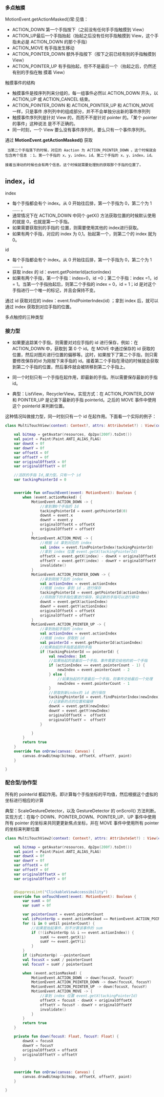 ### 多点触摸

MotionEvent.getActionMasked()常:见值：

- ACTION_DOWN 第一个手指按下（之前没有任何⼿手指触摸到 View）
- ACTION_UP最后一个手指抬起（抬起之后没有任何手指触摸到 View，这个手指未必是 ACTION_DOWN
  的那个手指）
- ACTION_MOVE 有手指发生移动
- ACTION_POINTER_DOWN 额外手指按下（按下之前已经有别的手指触摸到 View）
- ACTION_POINTER_UP 有手指抬起，但不不是最后一个（抬起之后，仍然还有别的手指在触
  摸着 View）

触摸事件的结构

- 触摸事件是按序列列来分组的，每一组事件必然以 ACTION_DOWN 开头，以 ACTION_UP 或
  ACTION_CANCEL 结束。
- ACTION_POINTER_DOWN 和 ACTION_POINTER_UP 和 ACTION_MOVE 一样，只是事件
  序列列中的组成部分，并不不会单独分出新的事件序列列
- 触摸事件序列列是针对 View 的，⽽而不不是针对 pointer 的。「某个 pointer 的事件」这种说法
  是不不正确的。
- 同一时刻，一个 View 要么没有事件序列列，要么只有一个事件序列列。

通过 **MotionEvent.getActionMasked()** 获取

	 当第二个手指落下的时候，对应的 Aaction 为 ACTION_POINTER_DOWN 。这个时候就会包含两个信息 ：1，第一个手指的 x，y，index，id。第二个手指的 x，y，index，id。
	
	接着当滑动的时候也会有两个信息。这个时候就需要处理到的获取那个手指的位置了。

## index，id

index

- 每个手指都会有个 index。从 0 开始往后排，第一个手指为 0，第二个为 1 ...... 。
- 通常情况下在 ACTION_DOWN 中同个 getX() 方法获取位置的时候默认使用的就是 0，也就是第一个手指。
- 如果需要获取别的手指的 位置，则需要使用其他的 index进行获取。
- 如果有两个手指，对应的 index 为 0,1。抬起第一个，则第二个的 index 就为 0。	

id

- 每个手指都会有个 index。从 0 开始往后排，第一个手指为 0，第二个为 1 ...... 。
- 获取 index 的 id：event.getPointerId(actionIndex)
- 如果有两个手指，第一个手指：index=0，id =0；第二个手指：index =1，id = 1。当第一个手指抬起后，则第二个手指的 index = 0，id = 1；id 是对这个手指进行一个唯一的标记，并且会保持不变。

通过 id 获取对应的 index：event.findPointerIndex(id) ；拿到 index 后，就可以通过 index 获取到对应手指的位置。



多点触控的三种类型

### 接力型

- 如果要追踪某个手指，则需要对对应手指的 id 进行保存，例如：在 ACTION_DOWN 中，获取到 第 0 个 id。在 MOVE 中通过保存的 id 获取的位置，然后对图片进行位置的偏移等。这时，如果按下了第二个手指，则只需要修改保存的id 为刚按下来手指的 id。接着第二个手指在滑动的时候就会获取到第二个手指的位置，然后事件就会被转移到第二个手指上。

- 同一个时刻只有一个手指在起作用，即最新的手指。所以需要保存最新的手指 id。

- 典型：ListView，RecyclerView。实现方式：在 ACTION_POINTER_DOW 和 POINTER_UP 是记录下最新的手指 pointerId。之后的 MOVE 事件中使用这个 pointerId 来判断位置。

这种情况叫做接力型，同一时刻只有一个 id 在起作用。下面看一个实际的例子：

```kotlin
class MultiTouchView(context: Context?, attrs: AttributeSet?) : View(context, attrs) {

    val bitmap = getAvatar(resources, dp2px(200f).toInt())
    val paint = Paint(Paint.ANTI_ALIAS_FLAG)
    var downX = 0f
    var downY = 0f
    var offsetX = 0f
    var offsetY = 0f
    var originalOffsetX = 0f
    var originalOffsetY = 0f

    //活跃的手指 Id,接力型。只有一个 id
    var tackingPointerId = 0


    override fun onTouchEvent(event: MotionEvent): Boolean {
        when (event.actionMasked) {
            MotionEvent.ACTION_DOWN -> {
                //拿到第0个手指的 Id
                tackingPointerId = event.getPointerId(0)
                downX = event.x
                downY = event.y
                originalOffsetX = offsetX
                originalOffsetY = offsetY
            }
            MotionEvent.ACTION_MOVE -> {
                //根据 id 拿到对应的 index
                val index = event.findPointerIndex(tackingPointerId)
                //拿到 index 位置 event.getX(tackingPointerId)
                offsetX = event.getX(index) - downX + originalOffsetX
                offsetY = event.getY(index) - downY + originalOffsetY
                invalidate()
            }
            MotionEvent.ACTION_POINTER_DOWN -> {
                //拿到刚按下去的 index
                val actionIndex = event.actionIndex
                //根据 index 拿到 id ，进行保存
                tackingPointerId = event.getPointerId(actionIndex)
                //将刚按下的手指位置进行保存，保证新的手指可以进行移动
                downX = event.getX(actionIndex)
                downY = event.getY(actionIndex)
                originalOffsetX = offsetX
                originalOffsetY = offsetY
            }
            MotionEvent.ACTION_POINTER_UP -> {
                //拿到抬起手指的 index
                val actionIndex = event.actionIndex
                //根据 index 获取到 id
                val pointerId = event.getPointerId(actionIndex)
                //如果抬起的手指是追踪的手指
                if (tackingPointerId == pointerId) {
                    val newIndex: Int
                    //如果抬起的是最后一个手指，事件需要交给他的前一个手指
                    if (actionIndex == event.pointerCount - 1) {
                        newIndex = event.pointerCount - 2
                    } else {
                        //如果抬起的不是最后一个手指，则事件交给最后一个处理
                        newIndex = event.pointerCount - 1
                    }
                    //获取到新index的 id 进行保存
                    tackingPointerId = event.findPointerIndex(newIndex)
                    //记录新的点的位置和偏移
                    downX = event.getX(newIndex)
                    downY = event.getY(newIndex)
                    originalOffsetX =  offsetX
                    originalOffsetY =  offsetY
                }

            }
        }
        return true
    }
    override fun onDraw(canvas: Canvas) {
        canvas.drawBitmap(bitmap, offsetX, offsetY, paint)
    }

}
```

### 配合型/协作型

所有的 pointerId 都起作用。即计算每个手指坐标的平均值，然后根据这个虚拟的坐标进行相应的计算

典型：ScaleGestureDetector，以及 GestureDetector 的 onScroll() 方法判断。 实现方式：在每个 DOWN、POINTER_DOWN、POINTER_UP、UP 事件中使用所有 pointer 的坐标来共同更更新焦点坐标，并在 MOVE 事件中使用所有 pointer 的坐标来判断位置

```kotlin
class MultiTouchView2(context: Context?, attrs: AttributeSet?) : View(context, attrs) {

    val bitmap = getAvatar(resources, dp2px(200f).toInt())
    val paint = Paint(Paint.ANTI_ALIAS_FLAG)
    var downX = 0f
    var downY = 0f
    var offsetX = 0f
    var offsetY = 0f
    var originalOffsetX = 0f
    var originalOffsetY = 0f


    @SuppressLint("ClickableViewAccessibility")
    override fun onTouchEvent(event: MotionEvent): Boolean {
        var sumX = 0f
        var sumY = 0f

        var pointerCount = event.pointerCount
        val isPointerUp = event.actionMasked == MotionEvent.ACTION_POINTER_UP
        for (i in 0 until pointerCount) {
            //如果是抬起事件，则不计算该事件的 sum
            if (!(isPointerUp && i == event.actionIndex)) {
                sumX += event.getX(i)
                sumY += event.getY(i)
            }
        }
        if (isPointerUp) --pointerCount
        val focusX = sumX / pointerCount
        val focusY = sumY / pointerCount

        when (event.actionMasked) {
            MotionEvent.ACTION_DOWN -> down(focusX, focusY)
            MotionEvent.ACTION_POINTER_DOWN -> down(focusX, focusY)
            MotionEvent.ACTION_POINTER_UP -> down(focusX, focusY)
            MotionEvent.ACTION_MOVE -> {
                //拿到 index 位置 event.getX(tackingPointerId)
                offsetX = focusX - downX + originalOffsetX
                offsetY = focusY - downY + originalOffsetY
                invalidate()
            }
        }
        return true
    }

    private fun down(focusX: Float, focusY: Float) {
        downX = focusX
        downY = focusY
        originalOffsetX = offsetX
        originalOffsetY = offsetY
    }


    override fun onDraw(canvas: Canvas) {
        canvas.drawBitmap(bitmap, offsetX, offsetY, paint)
    }

}
```